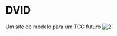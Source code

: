 # DVID
Um site de modelo para um TCC futuro
![2](https://user-images.githubusercontent.com/130109019/230528252-a55f3e10-e2f1-4500-9d72-3c98fb5fde14.png)
